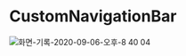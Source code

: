 # CustomNavigationBar

![화면-기록-2020-09-06-오후-8 40 04](https://user-images.githubusercontent.com/52398126/92324947-7e61af80-f081-11ea-9606-d5d7591e084f.gif)
